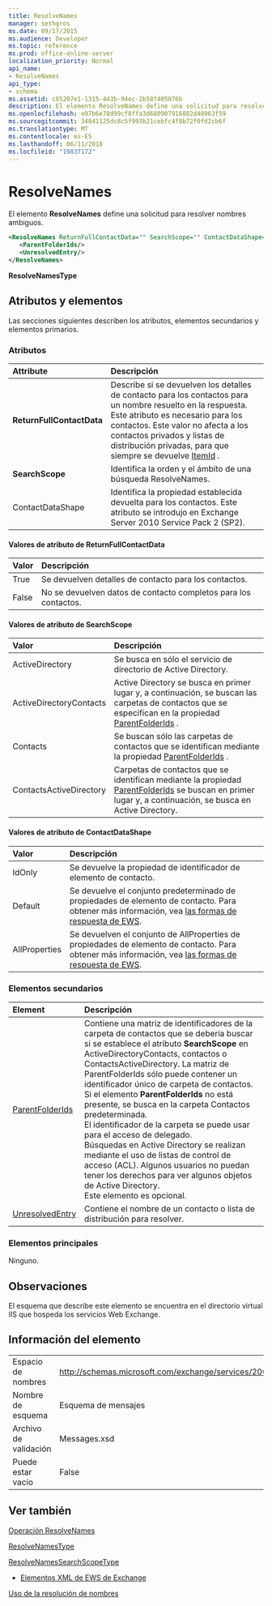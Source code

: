 ```yaml
---
title: ResolveNames
manager: sethgros
ms.date: 09/17/2015
ms.audience: Developer
ms.topic: reference
ms.prod: office-online-server
localization_priority: Normal
api_name:
- ResolveNames
api_type:
- schema
ms.assetid: c85207e1-1315-443b-94ec-2b58f405076b
description: El elemento ResolveNames define una solicitud para resolver nombres ambiguos.
ms.openlocfilehash: e97b6e78d99cf8ffa3d680907916882d40963f59
ms.sourcegitcommit: 34041125dc8c5f993b21cebfc4f8b72f0fd2cb6f
ms.translationtype: MT
ms.contentlocale: es-ES
ms.lasthandoff: 06/11/2018
ms.locfileid: "19837172"
---
```

# <a name="resolvenames"></a>ResolveNames

El elemento **ResolveNames** define una solicitud para resolver nombres ambiguos. 
  
```XML
<ResolveNames ReturnFullContactData="" SearchScope="" ContactDataShape="">
   <ParentFolderIds/>
   <UnresolvedEntry/>
</ResolveNames>
```

 **ResolveNamesType**
## <a name="attributes-and-elements"></a>Atributos y elementos

Las secciones siguientes describen los atributos, elementos secundarios y elementos primarios.
  
### <a name="attributes"></a>Atributos

|**Attribute**|**Descripción**|
|:-----|:-----|
|**ReturnFullContactData** <br/> |Describe si se devuelven los detalles de contacto para los contactos para un nombre resuelto en la respuesta. Este atributo es necesario para los contactos. Este valor no afecta a los contactos privados y listas de distribución privadas, para que siempre se devuelve [ItemId](itemid.md) .  <br/> |
|**SearchScope** <br/> |Identifica la orden y el ámbito de una búsqueda ResolveNames.  <br/> |
|ContactDataShape  <br/> |Identifica la propiedad establecida devuelta para los contactos. Este atributo se introdujo en Exchange Server 2010 Service Pack 2 (SP2).  <br/> |
   
#### <a name="returnfullcontactdata-attribute-values"></a>Valores de atributo de ReturnFullContactData

|**Valor**|**Descripción**|
|:-----|:-----|
|True  <br/> |Se devuelven detalles de contacto para los contactos.  <br/> |
|False  <br/> |No se devuelven datos de contacto completos para los contactos.  <br/> |
   
#### <a name="searchscope-attribute-values"></a>Valores de atributo de SearchScope

|**Valor**|**Descripción**|
|:-----|:-----|
|ActiveDirectory  <br/> |Se busca en sólo el servicio de directorio de Active Directory.  <br/> |
|ActiveDirectoryContacts  <br/> |Active Directory se busca en primer lugar y, a continuación, se buscan las carpetas de contactos que se especifican en la propiedad [ParentFolderIds](parentfolderids.md) .  <br/> |
|Contacts  <br/> |Se buscan sólo las carpetas de contactos que se identifican mediante la propiedad [ParentFolderIds](parentfolderids.md) .  <br/> |
|ContactsActiveDirectory  <br/> |Carpetas de contactos que se identifican mediante la propiedad [ParentFolderIds](parentfolderids.md) se buscan en primer lugar y, a continuación, se busca en Active Directory.  <br/> |
   
#### <a name="contactdatashape-attribute-values"></a>Valores de atributo de ContactDataShape

|**Valor**|**Descripción**|
|:-----|:-----|
|IdOnly  <br/> |Se devuelve la propiedad de identificador de elemento de contacto.  <br/> |
|Default  <br/> |Se devuelve el conjunto predeterminado de propiedades de elemento de contacto. Para obtener más información, vea [las formas de respuesta de EWS](http://msdn.microsoft.com/library/1c5ddc0a-c4e0-4488-8972-7543b5b464df%28Office.15%29.aspx).  <br/> |
|AllProperties  <br/> |Se devuelven el conjunto de AllProperties de propiedades de elemento de contacto. Para obtener más información, vea [las formas de respuesta de EWS](http://msdn.microsoft.com/library/1c5ddc0a-c4e0-4488-8972-7543b5b464df%28Office.15%29.aspx).  <br/> |
   
### <a name="child-elements"></a>Elementos secundarios

|**Element**|**Descripción**|
|:-----|:-----|
|[ParentFolderIds](parentfolderids.md) <br/> |Contiene una matriz de identificadores de la carpeta de contactos que se debería buscar si se establece el atributo **SearchScope** en ActiveDirectoryContacts, contactos o ContactsActiveDirectory. La matriz de ParentFolderIds sólo puede contener un identificador único de carpeta de contactos. Si el elemento **ParentFolderIds** no está presente, se busca en la carpeta Contactos predeterminada.  <br/> El identificador de la carpeta se puede usar para el acceso de delegado.  <br/> Búsquedas en Active Directory se realizan mediante el uso de listas de control de acceso (ACL). Algunos usuarios no puedan tener los derechos para ver algunos objetos de Active Directory.  <br/> Este elemento es opcional.  <br/> |
|[UnresolvedEntry](unresolvedentry.md) <br/> |Contiene el nombre de un contacto o lista de distribución para resolver.  <br/> |
   
### <a name="parent-elements"></a>Elementos principales

Ninguno.
  
## <a name="remarks"></a>Observaciones

El esquema que describe este elemento se encuentra en el directorio virtual IIS que hospeda los servicios Web Exchange.
  
## <a name="element-information"></a>Información del elemento

|||
|:-----|:-----|
|Espacio de nombres  <br/> |http://schemas.microsoft.com/exchange/services/2006/messages  <br/> |
|Nombre de esquema  <br/> |Esquema de mensajes  <br/> |
|Archivo de validación  <br/> |Messages.xsd  <br/> |
|Puede estar vacío  <br/> |False  <br/> |
   
## <a name="see-also"></a>Ver también



[Operación ResolveNames](resolvenames-operation.md)
  
[ResolveNamesType](https://msdn.microsoft.com/library/ExchangeWebServices.ResolveNamesType.aspx)
  
[ResolveNamesSearchScopeType](https://msdn.microsoft.com/library/ExchangeWebServices.ResolveNamesSearchScopeType.aspx)


- [Elementos XML de EWS de Exchange](ews-xml-elements-in-exchange.md)


[Uso de la resolución de nombres](http://msdn.microsoft.com/library/9257fb07-89d2-46eb-b885-e2173fe6fbc1%28Office.15%29.aspx)

